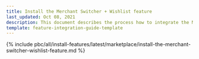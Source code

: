 ```yaml
---
title: Install the Merchant Switcher + Wishlist feature
last_updated: Oct 08, 2021
description: This document describes the process how to integrate the Merchant Switcher + Wishlist feature into a Spryker project.
template: feature-integration-guide-template
---
```


{% include pbc/all/install-features/latest/marketplace/install-the-merchant-switcher-wishlist-feature.md %} <!-- To edit, see /_includes/pbc/all/install-features/202311.0/marketplace/install-the-merchant-switcher-wishlist-feature.md -->
